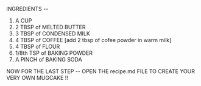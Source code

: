INGREDIENTS -- 

 1) A CUP 
 2) 2 TBSP of MELTED BUTTER
 3) 3 TBSP of CONDENSED MILK
 4) 4 TBSP of COFFEE [add 2 tbsp of cofee powder in warm milk]
 5) 4 TBSP of FLOUR
 6) 1/8th TSP of BAKING POWDER
 7) A PINCH of BAKING SODA

 NOW FOR THE LAST STEP -- 
 OPEN THE recipe.md FILE TO CREATE YOUR VERY OWN MUGCAKE !!